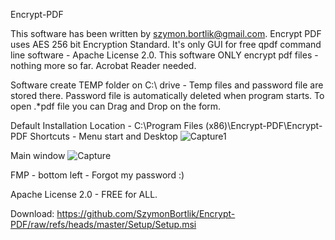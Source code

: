 Encrypt-PDF

This software has been written by szymon.bortlik@gmail.com.
Encrypt PDF uses AES 256 bit Encryption Standard.
It's only GUI for free qpdf command line software - Apache License 2.0.
This software ONLY encrypt pdf files - nothing more so far.
Acrobat Reader needed.

Software create TEMP folder on C:\ drive - Temp files and password file are stored there.
Password file is automatically deleted when program starts. 
To open .*pdf file you can Drag and Drop on the form. 

Default Installation Location -  C:\Program Files (x86)\Encrypt-PDF\Encrypt-PDF
Shortcuts - Menu start and Desktop ![Capture1](https://github.com/user-attachments/assets/f5940b17-a074-468d-85c3-4652716b9f2c)

Main window
![Capture](https://github.com/user-attachments/assets/b4e989d3-0915-4df7-8013-20e8eaca8d3e)

FMP - bottom left - Forgot my password :)

Apache License 2.0 - FREE for ALL.


Download:
https://github.com/SzymonBortlik/Encrypt-PDF/raw/refs/heads/master/Setup/Setup.msi
